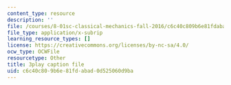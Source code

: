 ```yaml
---
content_type: resource
description: ''
file: /courses/8-01sc-classical-mechanics-fall-2016/c6c40c809b6e81fdabad0d525060d9ba_gWLC3r6EHl0.srt
file_type: application/x-subrip
learning_resource_types: []
license: https://creativecommons.org/licenses/by-nc-sa/4.0/
ocw_type: OCWFile
resourcetype: Other
title: 3play caption file
uid: c6c40c80-9b6e-81fd-abad-0d525060d9ba
---
```


